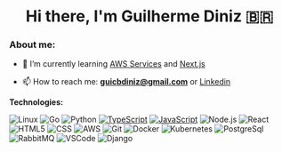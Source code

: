 <h1 align='center'>Hi there, I'm Guilherme Diniz 🇧🇷</h1>

### About me:

- 🌱 I’m currently learning [AWS Services](https://aws.amazon.com/) and [Next.js](https://nextjs.org/)

- 📫 How to reach me: **guicbdiniz@gmail.com** or [Linkedin](https://www.linkedin.com/in/guilherme-diniz-874a98136/)

**Technologies:**

![Linux](https://img.shields.io/badge/-Linux-000?&logo=Linux&logoColor=FCC624)
![Go](https://img.shields.io/badge/-Go-000?&logo=go)
![Python](https://img.shields.io/badge/-Python-000?&logo=python)
[![TypeScript](https://img.shields.io/badge/-TypeScript-000?&logo=TypeScript&logoColor=007ACC)](https://github.com/AlvaroIsrael?tab=repositories&q=&type=&language=typescript)
[![JavaScript](https://img.shields.io/badge/-JavaScript-000?&logo=JavaScript&logoColor=ddc508)](https://github.com/AlvaroIsrael?tab=repositories&q=&type=&language=javascript)
![Node.js](https://img.shields.io/badge/-Node-000?&logo=node.js)
![React](https://img.shields.io/badge/-React-000?&logo=React)
![HTML5](https://img.shields.io/badge/-HTML5-000?&logo=html5&logoColor=E34F26)
![CSS](https://img.shields.io/badge/-CSS-000?&logo=css3&logoColor=1572B6)
![AWS](https://img.shields.io/badge/-AWS-000?&logo=amazonaws&logoColor=FF9900)
![Git](https://img.shields.io/badge/-Git-000?&logo=git&logoColor=F05032)
![Docker](https://img.shields.io/badge/-Docker-000?&logo=Docker)
![Kubernetes](https://img.shields.io/badge/-Kubernetes-000?&logo=Kubernetes)
![PostgreSql](https://img.shields.io/badge/-PostgreSql-000?&logo=postgresql&logoColor=336791)
![RabbitMQ](https://img.shields.io/badge/-RabbitMQ-000?&logo=rabbitmq)
![VSCode](https://img.shields.io/badge/-VSCode-000?&logo=Visual%20Studio%20Code&logoColor=007ACC)
![Django](https://img.shields.io/badge/-Django-000?&logo=django)



